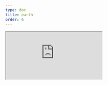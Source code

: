 ```yaml
---
type: doc
title: earth
order: 6
---
```


<iframe class="editor" src="https://grimoiregl.github.io/grimoire.gl-example#earth"></iframe>
